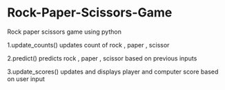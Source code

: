 # Rock-Paper-Scissors-Game
Rock paper scissors game using python

1.update_counts()
updates count of rock , paper , scissor 

2.predict()
predicts rock , paper , scissor based on previous inputs

3.update_scores()
updates and displays player and computer score based on user input
